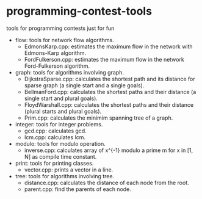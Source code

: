 # programming-contest-tools
tools for programming contests just for fun

- flow: tools for network flow algorithms.
  - EdmonsKarp.cpp: estimates the maximum flow in the network with Edmons-Karp algorithm.
  - FordFulkerson.cpp: estimates the maximum flow in the network Ford-Fulkerson algorithm.
- graph: tools for algorithms involving graph.
  - DijkstraSparse.cpp: calculates the shortest path and its distance for sparse graph (a single start and a single goals).
  - BellmanFord.cpp: calculates the shortest paths and their distance (a single start and plural goals).
  - FloydWarshall.cpp: calculates the shortest paths and their distance (plural starts and plural goals).
  - Prim.cpp: calculates the minimim spanning tree of a graph.
- integer: tools for integer problems.
  - gcd.cpp: calculates gcd.
  - lcm.cpp: calculates lcm.
- modulo: tools for modulo operation.
  - inverse.cpp: calculates array of x^{-1}  modulo a prime m for x in [1, N] as compile time constant.
- print: tools for printing classes.
  - vector.cpp: prints a vector in a line.
- tree: tools for algorithms involving tree.
  - distance.cpp: calculates the distance of each node from the root.
  - parent.cpp: find the parents of each node.
